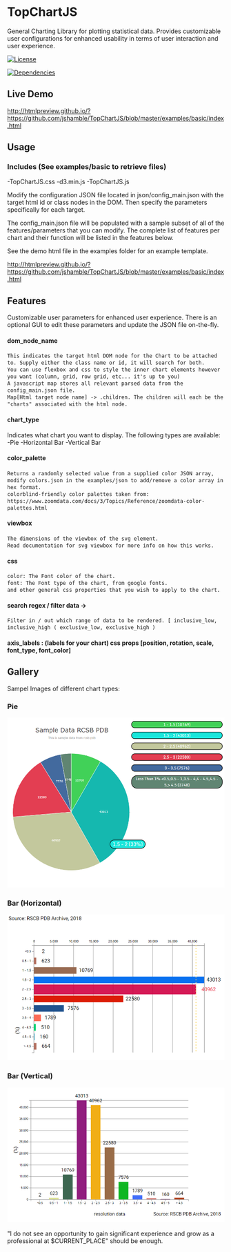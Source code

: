 # TopChartJS

General Charting Library for plotting statistical data.
Provides customizable user configurations for enhanced usability in terms of user interaction and user experience.

[![License][license-badge]][license-badge-url] 
 
[license-badge]: https://img.shields.io/aur/license/yaourt.svg
[devDependencies-badge]: https://img.shields.io/david/dev/mrdoob/three.js.svg
[license-badge-url]: ./LICENSE
[![Dependencies][dependencies-badge]][dependencies-badge-url]

[dependencies-badge]: https://img.shields.io/david/mrdoob/three.js.svg
[dependencies-badge-url]: https://david-dm.org/mrdoob/three.js
[devDependencies-badge]: https://img.shields.io/david/dev/mrdoob/three.js.svg
[devDependencies-badge-url]: https://david-dm.org/mrdoob/three.js#info=devDependencies

## Live Demo
 
http://htmlpreview.github.io/?https://github.com/jshamble/TopChartJS/blob/master/examples/basic/index.html

## Usage

### Includes (See examples/basic to retrieve files)

-TopChartJS.css 
-d3.min.js
-TopChartJS.js

Modify the configuration JSON file located in json/config_main.json with the target html id or class nodes in the DOM.
Then specify the parameters specifically for each target.

The config_main.json file will be populated with a sample subset of all of the features/parameters that you can modify.
The complete list of features per chart and their function will be listed in the features below.

See the demo html file in the examples folder for an example template.

http://htmlpreview.github.io/?https://github.com/jshamble/TopChartJS/blob/master/examples/basic/index.html

## Features

Customizable user parameters for enhanced user experience.
There is an optional GUI to edit these parameters and update the JSON file on-the-fly.

#### dom_node_name
	This indicates the target html DOM node for the Chart to be attached to. Supply either the class name or id, it will search for both.
	You can use flexbox and css to style the inner chart elements however you want (column, grid, row grid, etc... it's up to you)
	A javascript map stores all relevant parsed data from the config_main.json file. 
	Map[Html target node name] -> .children. The children will each be the "charts" associated with the html node.
#### chart_type
Indicates what chart you want to display. The following types are available:
		-Pie
		-Horizontal Bar
		-Vertical Bar
#### color_palette
	Returns a randomly selected value from a supplied color JSON array, 
	modify colors.json in the examples/json to add/remove a color array in hex format.
	colorblind-friendly color palettes taken from:
	https://www.zoomdata.com/docs/3/Topics/Reference/zoomdata-color-palettes.html
	
#### viewbox
	The dimensions of the viewbox of the svg element. 
	Read documentation for svg viewbox for more info on how this works.
#### css
	color: The Font color of the chart.
	font: The Font type of the chart, from google fonts.
	and other general css properties that you wish to apply to the chart.
#### search regex / filter data -> 
	Filter in / out which range of data to be rendered. [ inclusive_low, inclusive_high ( exclusive_low, exclusive_high )
#### axis_labels : (labels for your chart) css props [position, rotation, scale, font_type, font_color]
		
## Gallery

Sampel Images of different chart types:

### Pie

![alt text](https://github.com/jshamble/TopChartJS/blob/master/examples/basic/img/Pie.png)

### Bar (Horizontal)

![alt text](https://github.com/jshamble/TopChartJS/blob/master/examples/basic/img/Horizontal%20Bar.png)

### Bar (Vertical)

![alt text](https://github.com/jshamble/TopChartJS/blob/master/examples/basic/img/Vertical%20Bar.png)

"I do not see an opportunity to gain significant experience and grow as a professional at $CURRENT_PLACE" should be enough.